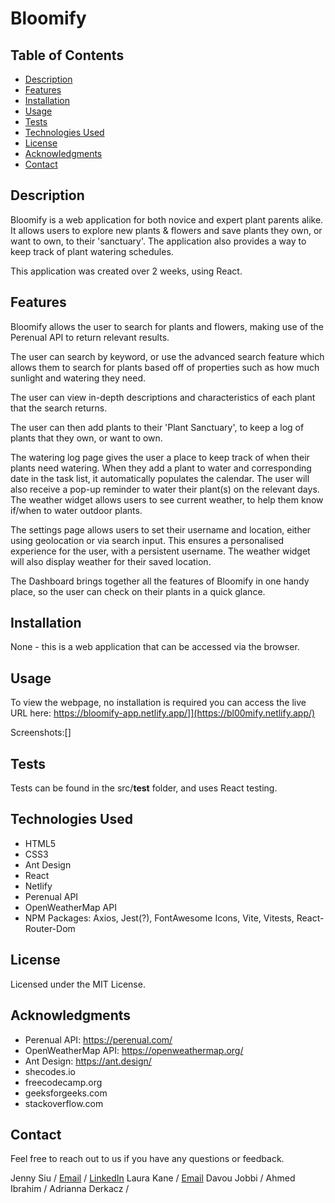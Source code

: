 # Bloomify

## Table of Contents
- [Description](#description)
- [Features](#features)
- [Installation](#installation)
- [Usage](#usage)
- [Tests](#tests)
- [Technologies Used](#technologies-used)
- [License](#license)
- [Acknowledgments](#acknowledgments)
- [Contact](#contact)


## Description
Bloomify is a web application for both novice and expert plant parents alike. It allows users to explore new plants & flowers and save plants they own, or want to own, to their 'sanctuary'. The application also provides a way to keep track of plant watering schedules. 

This application was created over 2 weeks, using React. 

## Features
Bloomify allows the user to search for plants and flowers, making use of the Perenual API to return relevant results. 

The user can search by keyword, or use the advanced search feature which allows them to search for plants based off of properties such as how much sunlight and watering they need.

The user can view in-depth descriptions and characteristics of each plant that the search returns. 

The user can then add plants to their 'Plant Sanctuary', to keep a log of plants that they own, or want to own. 

The watering log page gives the user a place to keep track of when their plants need watering. When they add a plant to water and corresponding date in the task list, it automatically populates the calendar. The user will also receive a pop-up reminder to water their plant(s) on the relevant days. The weather widget allows users to see current weather, to help them know if/when to water outdoor plants.

The settings page allows users to set their username and location, either using geolocation or via search input. This ensures a personalised experience for the user, with a persistent username. The weather widget will also display weather for their saved location. 

The Dashboard brings together all the features of Bloomify in one handy place, so the user can check on their plants in a quick glance. 

## Installation
None - this is a web application that can be accessed via the browser.

## Usage
To view the webpage, no installation is required you can access the live URL here: https://bloomify-app.netlify.app/]](https://bl00mify.netlify.app/)

Screenshots:[]

## Tests
Tests can be found in the src/__test__ folder, and uses React testing.

## Technologies Used
- HTML5
- CSS3
- Ant Design
- React
- Netlify
- Perenual API
- OpenWeatherMap API
- NPM Packages: Axios, Jest(?), FontAwesome Icons, Vite, Vitests, React-Router-Dom

## License
Licensed under the MIT License.

## Acknowledgments
- Perenual API: https://perenual.com/ 
- OpenWeatherMap API: https://openweathermap.org/
- Ant Design: https://ant.design/ 
- shecodes.io
- freecodecamp.org
- geeksforgeeks.com
- stackoverflow.com

## Contact
Feel free to reach out to us if you have any questions or feedback.

Jenny Siu / [Email](jenny.siu79@gmail.com) / [LinkedIn](https://www.linkedin.com/in/jenny-siu-534576156/)
Laura Kane / [Email](laurakanesocials@gmail.com) 
Davou Jobbi / 
Ahmed Ibrahim / 
Adrianna Derkacz / 
